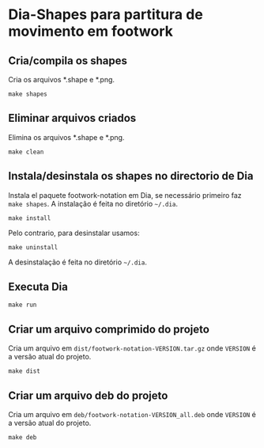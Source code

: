 # Dia-Shapes para partitura de movimento em footwork

## Cria/compila os shapes
Cria os arquivos *.shape e *.png. 

	make shapes

## Eliminar arquivos criados
Elimina os arquivos *.shape e *.png.

	make clean

## Instala/desinstala os shapes no directorio de Dia 
Instala el paquete footwork-notation em Dia, se necessário primeiro faz `make shapes`.
A instalação é feita no diretório `~/.dia`.

	make install

Pelo contrario, para desinstalar usamos:

    make uninstall

A desinstalação é feita no diretório `~/.dia`.

## Executa Dia

	make run

## Criar um arquivo comprimido do projeto
Cria um arquivo em `dist/footwork-notation-VERSION.tar.gz` onde `VERSION` é a versão atual do projeto.

	make dist

## Criar um arquivo deb do projeto
Cria um arquivo em `deb/footwork-notation-VERSION_all.deb` onde `VERSION` é a versão atual do projeto.

	make deb


